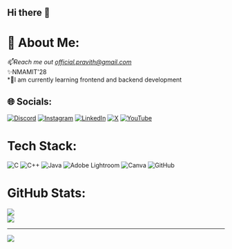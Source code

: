 ## Hi there 👋

# 💫 About Me:
*📫Reach me out official.pravith@gmail.com <br>*✨NMAMIT'28<br>*🌱I am currently learning frontend and backend development


## 🌐 Socials:
[![Discord](https://img.shields.io/badge/Discord-%237289DA.svg?logo=discord&logoColor=white)](https://discord.gg/https://discord.gg/Ymsur4UMhS) [![Instagram](https://img.shields.io/badge/Instagram-%23E4405F.svg?logo=Instagram&logoColor=white)](https://instagram.com/@pravith_17) [![LinkedIn](https://img.shields.io/badge/LinkedIn-%230077B5.svg?logo=linkedin&logoColor=white)](https://linkedin.com/in/pravith-p-kotian-033000321) [![X](https://img.shields.io/badge/X-black.svg?logo=X&logoColor=white)](https://x.com/pravith_17) [![YouTube](https://img.shields.io/badge/YouTube-%23FF0000.svg?logo=YouTube&logoColor=white)](https://youtube.com/@pravithp) 

# Tech Stack:
![C](https://img.shields.io/badge/c-%2300599C.svg?style=plastic&logo=c&logoColor=white) ![C++](https://img.shields.io/badge/c++-%2300599C.svg?style=plastic&logo=c%2B%2B&logoColor=white) ![Java](https://img.shields.io/badge/java-%23ED8B00.svg?style=plastic&logo=openjdk&logoColor=white) ![Adobe Lightroom](https://img.shields.io/badge/Adobe%20Lightroom-31A8FF.svg?style=plastic&logo=Adobe%20Lightroom&logoColor=white) ![Canva](https://img.shields.io/badge/Canva-%2300C4CC.svg?style=plastic&logo=Canva&logoColor=white) ![GitHub](https://img.shields.io/badge/github-%23121011.svg?style=plastic&logo=github&logoColor=white)
# GitHub Stats:
![](https://github-readme-stats.vercel.app/api?username=pravith17&theme=dark&hide_border=true&include_all_commits=true&count_private=true)<br/>
![](https://github-readme-streak-stats.herokuapp.com/?user=pravith17&theme=dark&hide_border=true)<br/>

---
[![](https://visitcount.itsvg.in/api?id=pravith17&icon=0&color=12)](https://visitcount.itsvg.in)

